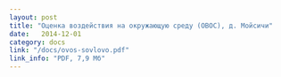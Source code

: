```yaml
---
layout: post
title: "Оценка воздействия на окружающую среду (ОВОС), д. Мойсичи"
date:   2014-12-01
category: docs
link: "/docs/ovos-sovlovo.pdf"
link_info: "PDF, 7,9 Мб"
---
```


